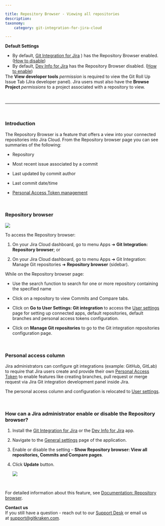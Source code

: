 ```yaml
---

title: Repository Browser - Viewing all repositories
description:
taxonomy:
    category: git-integration-for-jira-cloud

---
```


<div class="bbb-callout bbb--info">
    <div class="irow">
    <div class="ilogobox">
        <span class="logoimg"></span>
    </div>
    <div class="imsgbox">
        <b>Default Settings</b><br>
        <ul style='margin-bottom:0px'>
            <li>
                By default, <a href="https://marketplace.atlassian.com/4984" target="_blank">Git Integration for Jira</a> ) has the Repository Browser enabled. (<a href="#how-to-enable-disable">How to disable</a>)
            </li>
            <li>
                By default, <a href="https://marketplace.atlassian.com/1219270" target="_blank">Dev Info for Jira</a> has the Repository Browser disabled. (<a href="#how-to-enable-disable">How to enable</a>)
            </li>
        </ul>
    </div>
    </div>
</div>

<div class="bbb-callout bbb--alert">
    <div class="irow">
    <div class="ilogobox">
        <span class="logoimg"></span>
    </div>
    <div class="imsgbox">
        The <b>View developer tools</b> <i>permission</i> is required to view the Git Roll Up Issue Tab (Jira developer panel). Jira users must also have the <b>Browse Project</b> <i>permissions</i> to a project associated with a repository to view.
    </div>
    </div>
</div>

&nbsp;
* * *
&nbsp;

### Introduction

The Repository Browser is a feature that offers a view into your connected repositories into Jira Cloud. From the Repository browser page you can see summaries of the following:

*   Repository

*   Most recent issue associated by a commit

*   Last updated by commit author

*   Last commit date/time

*   [Personal Access Token management](#Personal-access-column)

&nbsp;

### Repository browser

![](/wp-content/uploads/gij-gitcloud-repo-browser-page-access-feature.png)

To access the Repository browser:

1.  On your Jira Cloud dashboard, go to menu Apps ➜ **Git Integration: Repository browser**; or

2.  On your Jira Cloud dashboard, go to menu Apps ➜ Git Integration: Manage Git repositories ➜ **Repository browser** (sidebar).

While on the Repository browser page:

*   Use the search function to search for one or more repository containing the specified name

*   Click on a repository to view Commits and Compare tabs.

*   Click on **Go to User Settings: Git integration** to access the [User settings](/git-integration-for-jira-cloud/user-settings-gij-cloud) page for setting up connected apps, default repositories, default branches and personal access tokens configuration.

*   Click on **Manage Git repositories** to go to the Git integration repositories configuration page.

&nbsp;

### Personal access column

Jira administrators can configure git integrations (example: GitHub, GitLab) to require that Jira users create and provide their own [Personal Access Token](/git-integration-for-jira-cloud/personal-access-token-feature-gij-cloud) to enable features like creating branches, pull request or merge request via Jira Git integration development panel inside Jira.

<div class="bbb-callout bbb--alert">
    <div class="irow">
    <div class="ilogobox">
        <span class="logoimg"></span>
    </div>
    <div class="imsgbox">
        The personal access column and configuration is relocated to <a href='/git-integration-for-jira-cloud/user-settings-gij-cloud'>User settings</a>.
    </div>
    </div>
</div>

&nbsp;

<div id='how-to-enable-disable'></div>

### How can a Jira administrator enable or disable the Repository browser?

1.  Install the [Git Integration for Jira](https://marketplace.atlassian.com/apps/4984?tab=overview&hosting=cloud) or the [Dev Info for Jira](https://marketplace.atlassian.com/apps/1219270/?tab=overview&hosting=cloud) app.

2.  Navigate to the [General settings](/git-integration-for-jira-cloud/general-settings-gij-cloud) page of the application.

3.  Enable or disable the setting – **Show Repository browser: View all repositories, Commits and Compare pages**.

4.  Click **Update** button.

    ![](/wp-content/uploads/gij-gitcloud-gencfg-repo-browser-new.png)

<br>

For detailed information about this feature, see [Documentation: Repository browser](/git-integration-for-jira-cloud/repository-browser-gij-cloud).

<div class="bbb-callout bbb--info">
    <div class="irow">
    <div class="ilogobox">
        <span class="logoimg"></span>
    </div>
    <div class="imsgbox">
        <b>Contact us</b><br>
        If you still have a question - reach out to our <a href='https://help.gitkraken.com/git-integration-for-jira-cloud/gij-cloud-contact-support/'>Support Desk</a> or email us at <a href='mailto:support@gitkraken.com'>support@gitkraken.com</a>.
    </div>
    </div>
</div>
<br>

